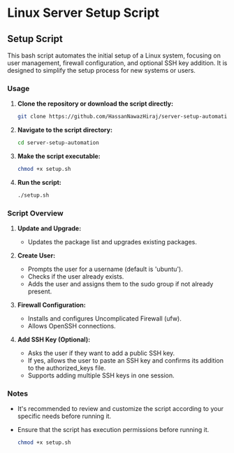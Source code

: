 # Linux Server Setup Script

## Setup Script

This bash script automates the initial setup of a Linux system, focusing on user management, firewall configuration, and optional SSH key addition. It is designed to simplify the setup process for new systems or users.

### Usage

1. **Clone the repository or download the script directly:**

   ```bash
   git clone https://github.com/HassanNawazHiraj/server-setup-automation.git
   ```

2. **Navigate to the script directory:**

   ```bash
   cd server-setup-automation
   ```

3. **Make the script executable:**

   ```bash
   chmod +x setup.sh
   ```

4. **Run the script:**

   ```bash
   ./setup.sh
   ```

### Script Overview

1. **Update and Upgrade:**

   - Updates the package list and upgrades existing packages.

2. **Create User:**

   - Prompts the user for a username (default is 'ubuntu').
   - Checks if the user already exists.
   - Adds the user and assigns them to the sudo group if not already present.

3. **Firewall Configuration:**

   - Installs and configures Uncomplicated Firewall (ufw).
   - Allows OpenSSH connections.

4. **Add SSH Key (Optional):**
   - Asks the user if they want to add a public SSH key.
   - If yes, allows the user to paste an SSH key and confirms its addition to the authorized_keys file.
   - Supports adding multiple SSH keys in one session.

### Notes

- It's recommended to review and customize the script according to your specific needs before running it.
- Ensure that the script has execution permissions before running it.

  ```bash
  chmod +x setup.sh
  ```
